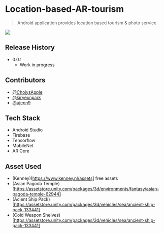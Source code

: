 ﻿# Location-based-AR-tourism
> Android application provides location based tourism &amp; photo service



![](header.png)


## Release History

* 0.0.1
    * Work in progress

## Contributors
* [@ChoiysApple](https://github.com/ChoiysApple)
* [@kiryeonpark](https://github.com/kiryeonpark)
* [@ujeon9](https://github.com/ujeon9)


## Tech Stack
* Android Studio
* Firebase
* Tensorflow
* MobileNet
* AR Core

## Asset Used
* (Kenney)[https://www.kenney.nl/assets] free assets
* (Asian Pagoda Temple)[https://assetstore.unity.com/packages/3d/environments/fantasy/asian-pagoda-temple-62944]
* (Acient Ship Pack)[https://assetstore.unity.com/packages/3d/vehicles/sea/ancient-ship-pack-133441]
* (Cold Weapon Shelves)[https://assetstore.unity.com/packages/3d/vehicles/sea/ancient-ship-pack-133441]
